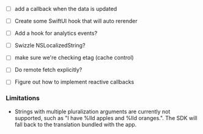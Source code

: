 - [ ] add a callback when the data is updated
- [ ] Create some SwiftUI hook that will auto rerender
- [ ] Add a hook for analytics events?
- [ ] Swizzle NSLocalizedString?
- [ ] make sure we're checking etag (cache control)


- [ ] Do remote fetch explicitly?
- [ ] Figure out how to implement reactive callbacks


### Limitations
- Strings with multiple pluralization arguments are currently not supported, such as "I have %lld apples and %lld oranges.". The SDK will fall back to the translation bundled with the app.